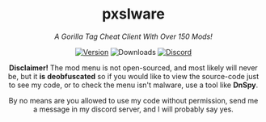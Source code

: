 <div align="center">

# pxslware

*A Gorilla Tag Cheat Client With Over 150 Mods!*

[![Version](https://img.shields.io/github/v/release/PxslGames/pxslware?display_name=release&style=for-the-badge&label=Version&color=%238400ff)](https://github.com/PxslGames/pxslware/releases)
![Downloads](https://img.shields.io/github/downloads/PxslGames/pxslware/total?style=for-the-badge&color=%238400ff&cacheBust=1)
[![Discord](https://img.shields.io/discord/1358840188469772581?style=for-the-badge&color=%238400ff)](https://discord.gg/9QDjPsE7bQ)

**Disclaimer!**
The mod menu is not open-sourced, and most likely will never be, but it **is** **deobfuscated** so if you would like to view the source-code just to see my code, or to check the menu isn't malware, use a tool like **DnSpy**.

By no means are you allowed to use my code without permission, send me a message in my discord server, and I will probably say yes.

</div>
